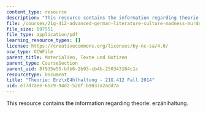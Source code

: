 ```yaml
---
content_type: resource
description: "This resource contains the information regarding theorie: erz\xE4hlhaltung."
file: /courses/21g-412-advanced-german-literature-culture-madness-murder-mysteries-fall-2014/e77d7aee65c994d2520fb9037a2add7a_MIT21G_412F14_Wo11-13_Erz.pdf
file_size: 697551
file_type: application/pdf
learning_resource_types: []
license: https://creativecommons.org/licenses/by-nc-sa/4.0/
ocw_type: OCWFile
parent_title: Materialien, Texte und Notizen
parent_type: CourseSection
parent_uid: 8f935e55-bfb6-2b93-cb4b-250343184c1c
resourcetype: Document
title: "Theorie: Erz\xE4hlhaltung - 21G.412 Fall 2014"
uid: e77d7aee-65c9-94d2-520f-b9037a2add7a
---
```

This resource contains the information regarding theorie: erzählhaltung.